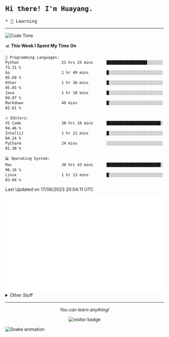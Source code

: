 <h2>
    <samp>Hi there! I'm Huayang.</samp>
</h2>
<p>
    <samp>
        * 🧐 Learning
    </samp>
</p>

<hr>

<!--START_SECTION:waka-->
![Code Time](http://img.shields.io/badge/Code%20Time-968%20hrs%208%20mins-blue)

📊 **This Week I Spent My Time On** 

```text
💬 Programming Languages: 
Python                   23 hrs 25 mins      ██████████████████░░░░░░░   73.31 % 
Go                       1 hr 49 mins        █░░░░░░░░░░░░░░░░░░░░░░░░   05.69 % 
Other                    1 hr 36 mins        █░░░░░░░░░░░░░░░░░░░░░░░░   05.05 % 
Java                     1 hr 18 mins        █░░░░░░░░░░░░░░░░░░░░░░░░   04.07 % 
Markdown                 49 mins             █░░░░░░░░░░░░░░░░░░░░░░░░   02.61 % 

🔥 Editors: 
VS Code                  30 hrs 10 mins      ████████████████████████░   94.46 % 
IntelliJ                 1 hr 21 mins        █░░░░░░░░░░░░░░░░░░░░░░░░   04.24 % 
PyCharm                  24 mins             ░░░░░░░░░░░░░░░░░░░░░░░░░   01.30 % 

💻 Operating System: 
Mac                      30 hrs 43 mins      ████████████████████████░   96.16 % 
Linux                    1 hr 13 mins        █░░░░░░░░░░░░░░░░░░░░░░░░   03.84 % 
```


 Last Updated on 17/06/2023 20:04:11 UTC
<!--END_SECTION:waka-->

<picture>
    <img src="/github-metrics.svg" alt="github metrics" style='visibility:visible'>
</picture>

<details>
  <summary>Other Stuff</summary>
  <br />
<!--   
  <p align="left">
    <img height="180em" src="https://github-readme-streak-stats.herokuapp.com/?user=GuillaumeFalourd" />
    
  </p> -->

  * 🏆 Some GitHub statistical reports:
  
  <img width="100%" src="https://github-profile-trophy.vercel.app/?username=xmchxup&column=7">
  <p align="left">  
    <img height="180em" src="https://github-readme-stats.vercel.app/api?username=xmchxup&hide_border=true&show_icons=true&include_all_commits=true&bg_color=0,EC6C6C,FFD479,FFFC79,73FA79&theme=graywhite&locale=en" />
    <img height="180em" src="https://github-readme-stats.vercel.app/api/top-langs/?username=xmchxup&hide=css,scss,html&langs_count=8&hide_border=true&layout=compact&bg_color=0,73FA79,73FDFF,D783FF&theme=graywhite&locale=en" />
  </p>
  
  <img width="100%" src="https://github-profile-summary-cards.vercel.app/api/cards/profile-details?username=xmchxup&theme=github" />
 
</a>
</details>
<hr>
<p align="center">
    <i>You can learn anything!</i>
    <p align="center">
        <img src="https://visitor-badge.laobi.icu/badge?page_id=xmchxup" alt="visitor badge"/>       
    </p>
</p>

![Snake animation](https://github.com/XmchxUp/XmchxUp/blob/output/github-contribution-grid-snake.gif)


